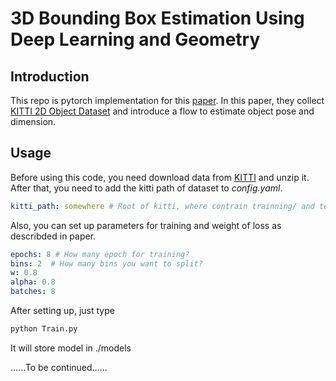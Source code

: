 # 3D Bounding Box Estimation Using Deep Learning and Geometry

## Introduction
This repo is pytorch implementation for this [paper](https://arxiv.org/abs/1612.00496). In this paper, they collect 
[KITTI 2D Object Dataset](http://www.cvlibs.net/datasets/kitti/eval_object.php?obj_benchmark=2d) and introduce a flow to
estimate object pose and dimension.

## Usage
Before using this code, you need download data from 
[KITTI](http://www.cvlibs.net/datasets/kitti/eval_object.php?obj_benchmark=2d) and unzip it. 
After that, you need to add the kitti path of dataset to *config.yaml*.
```yaml
kitti_path: somewhere # Root of kitti, where contrain trainning/ and testing/   
```
Also, you can set up parameters for training and weight of loss as describded in paper.
```yaml
epochs: 8 # How many epoch for training?
bins: 2  # How many bins you want to split?
w: 0.8
alpha: 0.8
batches: 8             
```
After setting up, just type
```cmd
python Train.py
```
It will store model in ./models


......To be continued......
